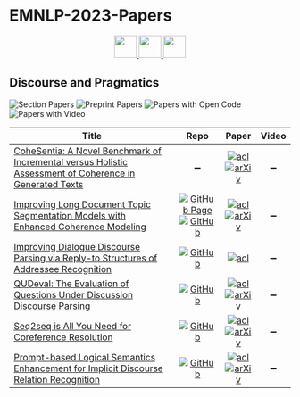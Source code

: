 # EMNLP-2023-Papers

<div align="center">
    <a href="https://github.com/DmitryRyumin/EMNLP-2023-Papers/blob/main/sections/dialogue-and-interactive-systems.md">
        <img src="https://cdn.jsdelivr.net/gh/DmitryRyumin/NewEraAI-Papers@main/images/left.svg" width="40" alt="" />
    </a>
    <a href="https://github.com/DmitryRyumin/EMNLP-2023-Papers/">
        <img src="https://cdn.jsdelivr.net/gh/DmitryRyumin/NewEraAI-Papers@main/images/home.svg" width="40" alt="" />
    </a>
    <a href="https://github.com/DmitryRyumin/EMNLP-2023-Papers/blob/main/sections/commonsense-reasoning.md">
        <img src="https://cdn.jsdelivr.net/gh/DmitryRyumin/NewEraAI-Papers@main/images/right.svg" width="40" alt="" />
    </a>
</div>

## Discourse and Pragmatics

![Section Papers](https://img.shields.io/badge/Section%20Papers-6-42BA16) ![Preprint Papers](https://img.shields.io/badge/Preprint%20Papers-5-b31b1b) ![Papers with Open Code](https://img.shields.io/badge/Papers%20with%20Open%20Code-5-1D7FBF) ![Papers with Video](https://img.shields.io/badge/Papers%20with%20Video-0-FF0000)

<!-- 167 -->
| **Title** | **Repo** | **Paper** | **Video** |
|-----------|:--------:|:---------:|:---------:|
| [CoheSentia: A Novel Benchmark of Incremental versus Holistic Assessment of Coherence in Generated Texts](https://aclanthology.org/2023.emnlp-main.324) | :heavy_minus_sign: | [![acl](https://img.shields.io/badge/pdf-ACL%20Anthology-CBCBCC.svg)](https://aclanthology.org/2023.emnlp-main.324.pdf) <br /> [![arXiv](https://img.shields.io/badge/arXiv-2310.16329-b31b1b.svg)](http://arxiv.org/abs/2310.16329) | :heavy_minus_sign: |
| [Improving Long Document Topic Segmentation Models with Enhanced Coherence Modeling](https://aclanthology.org/2023.emnlp-main.341) | [![GitHub Page](https://img.shields.io/badge/GitHub-Page-159957.svg?style=flat)](https://github.com/alibaba-damo-academy/SpokenNLP/tree/main/emnlp2023-topic_segmentation) <br /> [![GitHub](https://img.shields.io/github/stars/alibaba-damo-academy/SpokenNLP?style=flat)](https://github.com/alibaba-damo-academy/SpokenNLP) | [![acl](https://img.shields.io/badge/pdf-ACL%20Anthology-CBCBCC.svg)](https://aclanthology.org/2023.emnlp-main.341.pdf) <br /> [![arXiv](https://img.shields.io/badge/arXiv-2310.11772-b31b1b.svg)](http://arxiv.org/abs/2310.11772) | :heavy_minus_sign: |
| [Improving Dialogue Discourse Parsing via Reply-to Structures of Addressee Recognition](https://aclanthology.org/2023.emnlp-main.526) | [![GitHub](https://img.shields.io/github/stars/yxfanSuda/RLTST?style=flat)](https://github.com/yxfanSuda/RLTST) | [![acl](https://img.shields.io/badge/pdf-ACL%20Anthology-CBCBCC.svg)](https://aclanthology.org/2023.emnlp-main.526.pdf) | :heavy_minus_sign: |
| [QUDeval: The Evaluation of Questions Under Discussion Discourse Parsing](https://aclanthology.org/2023.emnlp-main.325) | [![GitHub](https://img.shields.io/github/stars/lingchensanwen/QUDeval?style=flat)](https://github.com/lingchensanwen/QUDeval) | [![acl](https://img.shields.io/badge/pdf-ACL%20Anthology-CBCBCC.svg)](https://aclanthology.org/2023.emnlp-main.325.pdf) <br /> [![arXiv](https://img.shields.io/badge/arXiv-2310.14520-b31b1b.svg)](http://arxiv.org/abs/2310.14520) | :heavy_minus_sign: |
| [Seq2seq is All You Need for Coreference Resolution](https://aclanthology.org/2023.emnlp-main.704) | [![GitHub](https://img.shields.io/github/stars/WenzhengZhang/Seq2seqCoref?style=flat)](https://github.com/WenzhengZhang/Seq2seqCoref) | [![acl](https://img.shields.io/badge/pdf-ACL%20Anthology-CBCBCC.svg)](https://aclanthology.org/2023.emnlp-main.704.pdf) <br /> [![arXiv](https://img.shields.io/badge/arXiv-2310.13774-b31b1b.svg)](http://arxiv.org/abs/2310.13774) | :heavy_minus_sign: |
| [Prompt-based Logical Semantics Enhancement for Implicit Discourse Relation Recognition](https://aclanthology.org/2023.emnlp-main.45) | [![GitHub](https://img.shields.io/github/stars/lalalamdbf/PLSE_IDRR?style=flat)](https://github.com/lalalamdbf/PLSE_IDRR) | [![acl](https://img.shields.io/badge/pdf-ACL%20Anthology-CBCBCC.svg)](https://aclanthology.org/2023.emnlp-main.45.pdf) <br /> [![arXiv](https://img.shields.io/badge/arXiv-2311.00367-b31b1b.svg)](http://arxiv.org/abs/2311.00367) | :heavy_minus_sign: |
